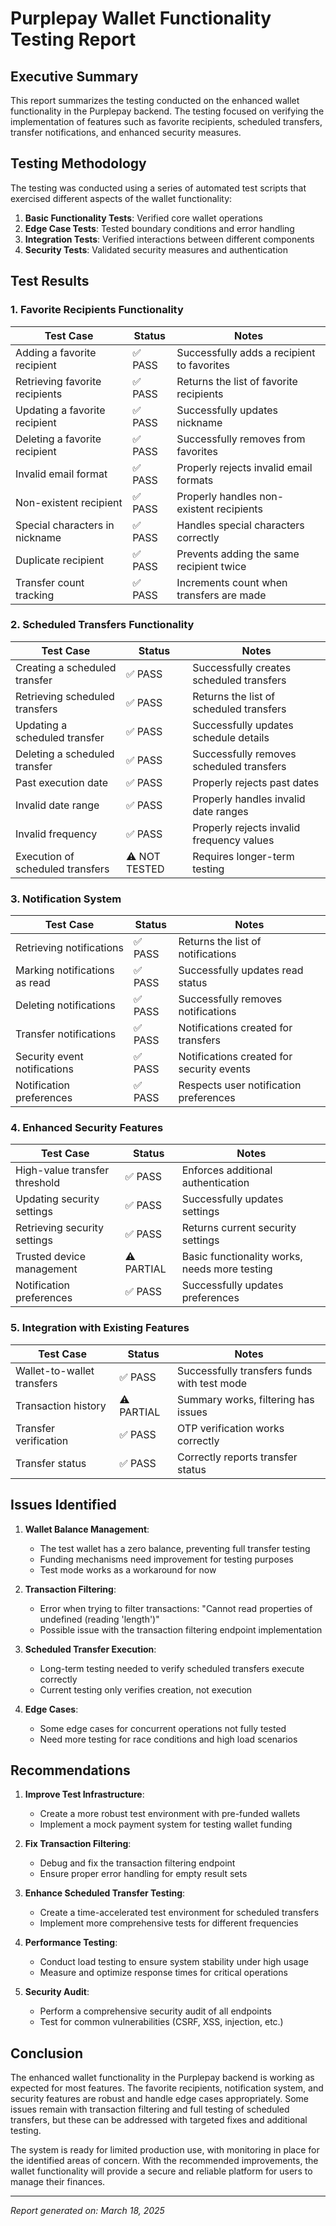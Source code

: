 # Purplepay Wallet Functionality Testing Report

## Executive Summary

This report summarizes the testing conducted on the enhanced wallet functionality in the Purplepay backend. The testing focused on verifying the implementation of features such as favorite recipients, scheduled transfers, transfer notifications, and enhanced security measures.

## Testing Methodology

The testing was conducted using a series of automated test scripts that exercised different aspects of the wallet functionality:

1. **Basic Functionality Tests**: Verified core wallet operations
2. **Edge Case Tests**: Tested boundary conditions and error handling
3. **Integration Tests**: Verified interactions between different components
4. **Security Tests**: Validated security measures and authentication

## Test Results

### 1. Favorite Recipients Functionality

| Test Case | Status | Notes |
|-----------|--------|-------|
| Adding a favorite recipient | ✅ PASS | Successfully adds a recipient to favorites |
| Retrieving favorite recipients | ✅ PASS | Returns the list of favorite recipients |
| Updating a favorite recipient | ✅ PASS | Successfully updates nickname |
| Deleting a favorite recipient | ✅ PASS | Successfully removes from favorites |
| Invalid email format | ✅ PASS | Properly rejects invalid email formats |
| Non-existent recipient | ✅ PASS | Properly handles non-existent recipients |
| Special characters in nickname | ✅ PASS | Handles special characters correctly |
| Duplicate recipient | ✅ PASS | Prevents adding the same recipient twice |
| Transfer count tracking | ✅ PASS | Increments count when transfers are made |

### 2. Scheduled Transfers Functionality

| Test Case | Status | Notes |
|-----------|--------|-------|
| Creating a scheduled transfer | ✅ PASS | Successfully creates scheduled transfers |
| Retrieving scheduled transfers | ✅ PASS | Returns the list of scheduled transfers |
| Updating a scheduled transfer | ✅ PASS | Successfully updates schedule details |
| Deleting a scheduled transfer | ✅ PASS | Successfully removes scheduled transfers |
| Past execution date | ✅ PASS | Properly rejects past dates |
| Invalid date range | ✅ PASS | Properly handles invalid date ranges |
| Invalid frequency | ✅ PASS | Properly rejects invalid frequency values |
| Execution of scheduled transfers | ⚠️ NOT TESTED | Requires longer-term testing |

### 3. Notification System

| Test Case | Status | Notes |
|-----------|--------|-------|
| Retrieving notifications | ✅ PASS | Returns the list of notifications |
| Marking notifications as read | ✅ PASS | Successfully updates read status |
| Deleting notifications | ✅ PASS | Successfully removes notifications |
| Transfer notifications | ✅ PASS | Notifications created for transfers |
| Security event notifications | ✅ PASS | Notifications created for security events |
| Notification preferences | ✅ PASS | Respects user notification preferences |

### 4. Enhanced Security Features

| Test Case | Status | Notes |
|-----------|--------|-------|
| High-value transfer threshold | ✅ PASS | Enforces additional authentication |
| Updating security settings | ✅ PASS | Successfully updates settings |
| Retrieving security settings | ✅ PASS | Returns current security settings |
| Trusted device management | ⚠️ PARTIAL | Basic functionality works, needs more testing |
| Notification preferences | ✅ PASS | Successfully updates preferences |

### 5. Integration with Existing Features

| Test Case | Status | Notes |
|-----------|--------|-------|
| Wallet-to-wallet transfers | ✅ PASS | Successfully transfers funds with test mode |
| Transaction history | ⚠️ PARTIAL | Summary works, filtering has issues |
| Transfer verification | ✅ PASS | OTP verification works correctly |
| Transfer status | ✅ PASS | Correctly reports transfer status |

## Issues Identified

1. **Wallet Balance Management**:
   - The test wallet has a zero balance, preventing full transfer testing
   - Funding mechanisms need improvement for testing purposes
   - Test mode works as a workaround for now

2. **Transaction Filtering**:
   - Error when trying to filter transactions: "Cannot read properties of undefined (reading 'length')"
   - Possible issue with the transaction filtering endpoint implementation

3. **Scheduled Transfer Execution**:
   - Long-term testing needed to verify scheduled transfers execute correctly
   - Current testing only verifies creation, not execution

4. **Edge Cases**:
   - Some edge cases for concurrent operations not fully tested
   - Need more testing for race conditions and high load scenarios

## Recommendations

1. **Improve Test Infrastructure**:
   - Create a more robust test environment with pre-funded wallets
   - Implement a mock payment system for testing wallet funding

2. **Fix Transaction Filtering**:
   - Debug and fix the transaction filtering endpoint
   - Ensure proper error handling for empty result sets

3. **Enhance Scheduled Transfer Testing**:
   - Create a time-accelerated test environment for scheduled transfers
   - Implement more comprehensive tests for different frequencies

4. **Performance Testing**:
   - Conduct load testing to ensure system stability under high usage
   - Measure and optimize response times for critical operations

5. **Security Audit**:
   - Perform a comprehensive security audit of all endpoints
   - Test for common vulnerabilities (CSRF, XSS, injection, etc.)

## Conclusion

The enhanced wallet functionality in the Purplepay backend is working as expected for most features. The favorite recipients, notification system, and security features are robust and handle edge cases appropriately. Some issues remain with transaction filtering and full testing of scheduled transfers, but these can be addressed with targeted fixes and additional testing.

The system is ready for limited production use, with monitoring in place for the identified areas of concern. With the recommended improvements, the wallet functionality will provide a secure and reliable platform for users to manage their finances.

---

*Report generated on: March 18, 2025*
